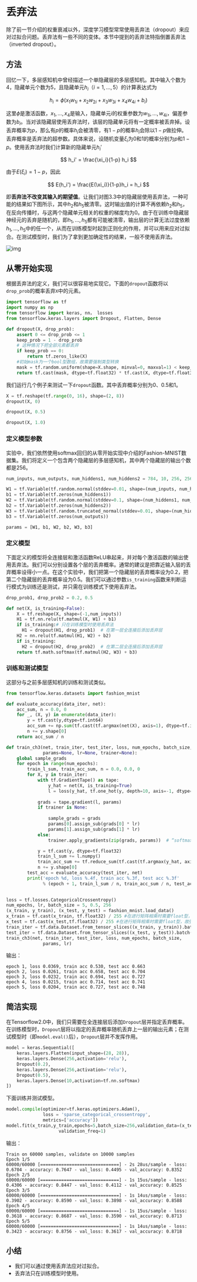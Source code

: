 #  丢弃法

除了前一节介绍的权重衰减以外，深度学习模型常常使用丢弃法（dropout）来应对过拟合问题。丢弃法有一些不同的变体。本节中提到的丢弃法特指倒置丢弃法（inverted dropout）。

## 方法

回忆一下，多层感知机中曾经描述一个单隐藏层的多层感知机。其中输入个数为4，隐藏单元个数为5，且隐藏单元$h_i$（$i=1, \ldots, 5$）的计算表达式为

$$
h_i = \phi\left(x_1 w_{1i} + x_2 w_{2i} + x_3 w_{3i} + x_4 w_{4i} + b_i\right)
$$

这里$\phi$是激活函数，$x_1, \ldots, x_4$是输入，隐藏单元$i$的权重参数为$w_{1i}, \ldots, w_{4i}$，偏差参数为$b_i$。当对该隐藏层使用丢弃法时，该层的隐藏单元将有一定概率被丢弃掉。设丢弃概率为$p$，那么有$p$的概率$h_i$会被清零，有$1-p$的概率$h_i$会除以$1-p$做拉伸。丢弃概率是丢弃法的超参数。具体来说，设随机变量$\xi_i$为0和1的概率分别为$p$和$1-p$。使用丢弃法时我们计算新的隐藏单元$h_i'$

$$
h_i' = \frac{\xi_i}{1-p} h_i
$$

由于$E(\xi_i) = 1-p$，因此

$$
E(h_i') = \frac{E(\xi_i)}{1-p}h_i = h_i
$$

即**丢弃法不改变其输入的期望值**。让我们对图3.3中的隐藏层使用丢弃法，一种可能的结果如下图所示，其中$h_2$和$h_5$被清零。这时输出值的计算不再依赖$h_2$和$h_5$，在反向传播时，与这两个隐藏单元相关的权重的梯度均为0。由于在训练中隐藏层神经元的丢弃是随机的，即$h_1, \ldots, h_5$都有可能被清零，输出层的计算无法过度依赖$h_1, \ldots, h_5$中的任一个，从而在训练模型时起到正则化的作用，并可以用来应对过拟合。在测试模型时，我们为了拿到更加确定性的结果，一般不使用丢弃法。

![img](src/dropout/3.13_dropout.svg)

## 从零开始实现

根据丢弃法的定义，我们可以很容易地实现它。下面的`dropout`函数将以`drop_prob`的概率丢弃`X`中的元素。

``` python
import tensorflow as tf
import numpy as np
from tensorflow import keras, nn， losses
from tensorflow.keras.layers import Dropout, Flatten, Dense

def dropout(X, drop_prob):
    assert 0 <= drop_prob <= 1
    keep_prob = 1 - drop_prob
    # 这种情况下把全部元素都丢弃
    if keep_prob == 0:
        return tf.zeros_like(X)
    #初始mask为一个bool型数组，故需要强制类型转换
    mask = tf.random.uniform(shape=X.shape, minval=0, maxval=1) < keep_prob
    return tf.cast(mask, dtype=tf.float32) * tf.cast(X, dtype=tf.float32) / keep_prob
```

我们运行几个例子来测试一下`dropout`函数。其中丢弃概率分别为0、0.5和1。

``` python
X = tf.reshape(tf.range(0, 16), shape=(2, 8))
dropout(X, 0)
```

``` python
dropout(X, 0.5)
```

``` python
dropout(X, 1.0)
```

### 定义模型参数

实验中，我们依然使用softmax回归的从零开始实现中介绍的Fashion-MNIST数据集。我们将定义一个包含两个隐藏层的多层感知机，其中两个隐藏层的输出个数都是256。

``` python
num_inputs, num_outputs, num_hiddens1, num_hiddens2 = 784, 10, 256, 256

W1 = tf.Variable(tf.random.normal(stddev=0.01, shape=(num_inputs, num_hiddens1)))
b1 = tf.Variable(tf.zeros(num_hiddens1))
W2 = tf.Variable(tf.random.normal(stddev=0.1, shape=(num_hiddens1, num_hiddens2)))
b2 = tf.Variable(tf.zeros(num_hiddens2))
W3 = tf.Variable(tf.random.truncated_normal(stddev=0.01, shape=(num_hiddens2, num_outputs)))
b3 = tf.Variable(tf.zeros(num_outputs))

params = [W1, b1, W2, b2, W3, b3]
```

### 定义模型

下面定义的模型将全连接层和激活函数ReLU串起来，并对每个激活函数的输出使用丢弃法。我们可以分别设置各个层的丢弃概率。通常的建议是把靠近输入层的丢弃概率设得小一点。在这个实验中，我们把第一个隐藏层的丢弃概率设为0.2，把第二个隐藏层的丢弃概率设为0.5。我们可以通过参数`is_training`函数来判断运行模式为训练还是测试，并只需在训练模式下使用丢弃法。

``` python
drop_prob1, drop_prob2 = 0.2, 0.5

def net(X, is_training=False):
    X = tf.reshape(X, shape=(-1,num_inputs))
    H1 = tf.nn.relu(tf.matmul(X, W1) + b1)
    if is_training:# 只在训练模型时使用丢弃法
      H1 = dropout(H1, drop_prob1)  # 在第一层全连接后添加丢弃层
    H2 = nn.relu(tf.matmul(H1, W2) + b2)
    if is_training:
      H2 = dropout(H2, drop_prob2)  # 在第二层全连接后添加丢弃层
    return tf.math.softmax(tf.matmul(H2, W3) + b3)
```



### 训练和测试模型

这部分与之前多层感知机的训练和测试类似。

``` python
from tensorflow.keras.datasets import fashion_mnist

def evaluate_accuracy(data_iter, net):
    acc_sum, n = 0.0, 0
    for _, (X, y) in enumerate(data_iter):
        y = tf.cast(y,dtype=tf.int64)
        acc_sum += np.sum(tf.cast(tf.argmax(net(X), axis=1), dtype=tf.int64) == y)
        n += y.shape[0]
    return acc_sum / n

def train_ch3(net, train_iter, test_iter, loss, num_epochs, batch_size,
              params=None, lr=None, trainer=None):
    global sample_grads
    for epoch in range(num_epochs):
        train_l_sum, train_acc_sum, n = 0.0, 0.0, 0
        for X, y in train_iter:
            with tf.GradientTape() as tape:
                y_hat = net(X, is_training=True)
                l = loss(y_hat, tf.one_hot(y, depth=10, axis=-1, dtype=tf.float32))
            
            grads = tape.gradient(l, params)
            if trainer is None:
                
                sample_grads = grads
                params[0].assign_sub(grads[0] * lr)
                params[1].assign_sub(grads[1] * lr)
            else:
                trainer.apply_gradients(zip(grads, params))  # “softmax回归的简洁实现”一节将用到

            y = tf.cast(y, dtype=tf.float32)
            train_l_sum += l.numpy()
            train_acc_sum += tf.reduce_sum(tf.cast(tf.argmax(y_hat, axis=1) == tf.cast(y, dtype=tf.int64), dtype=tf.int64)).numpy()
            n += y.shape[0]
        test_acc = evaluate_accuracy(test_iter, net)
        print('epoch %d, loss %.4f, train acc %.3f, test acc %.3f'
              % (epoch + 1, train_l_sum / n, train_acc_sum / n, test_acc))

        
loss = tf.losses.CategoricalCrossentropy()
num_epochs, lr, batch_size = 5, 0.5, 256
(x_train, y_train), (x_test, y_test) = fashion_mnist.load_data()
x_train = tf.cast(x_train, tf.float32) / 255 #在进行矩阵相乘时需要float型，故强制类型转换为float型
x_test = tf.cast(x_test,tf.float32) / 255 #在进行矩阵相乘时需要float型，故强制类型转换为float型
train_iter = tf.data.Dataset.from_tensor_slices((x_train, y_train)).batch(batch_size)
test_iter = tf.data.Dataset.from_tensor_slices((x_test, y_test)).batch(batch_size)
train_ch3(net, train_iter, test_iter, loss, num_epochs, batch_size,
              params, lr)
```

输出：

```
epoch 1, loss 0.0369, train acc 0.530, test acc 0.663
epoch 2, loss 0.0261, train acc 0.658, test acc 0.704
epoch 3, loss 0.0232, train acc 0.694, test acc 0.727
epoch 4, loss 0.0215, train acc 0.714, test acc 0.741
epoch 5, loss 0.0204, train acc 0.727, test acc 0.748
```



## 简洁实现

在Tensorflow2.0中，我们只需要在全连接层后添加`Dropout`层并指定丢弃概率。在训练模型时，`Dropout`层将以指定的丢弃概率随机丢弃上一层的输出元素；在测试模型时（即`model.eval()`后），`Dropout`层并不发挥作用。

``` python
model = keras.Sequential([
    keras.layers.Flatten(input_shape=(28, 28)),
    keras.layers.Dense(256,activation='relu'),
    Dropout(0.2),
    keras.layers.Dense(256,activation='relu'),
    Dropout(0.5),
    keras.layers.Dense(10,activation=tf.nn.softmax)
])


```

下面训练并测试模型。

``` python
model.compile(optimizer=tf.keras.optimizers.Adam(),
              loss = 'sparse_categorical_crossentropy',
              metrics=['accuracy'])
model.fit(x_train,y_train,epochs=5,batch_size=256,validation_data=(x_test, y_test),
                    validation_freq=1)
```

输出：

```
Train on 60000 samples, validate on 10000 samples
Epoch 1/5
60000/60000 [==============================] - 2s 28us/sample - loss: 0.6704 - accuracy: 0.7647 - val_loss: 0.4495 - val_accuracy: 0.8352
Epoch 2/5
60000/60000 [==============================] - 1s 15us/sample - loss: 0.4306 - accuracy: 0.8447 - val_loss: 0.4112 - val_accuracy: 0.8525
Epoch 3/5
60000/60000 [==============================] - 1s 14us/sample - loss: 0.3902 - accuracy: 0.8590 - val_loss: 0.3898 - val_accuracy: 0.8588
Epoch 4/5
60000/60000 [==============================] - 1s 15us/sample - loss: 0.3618 - accuracy: 0.8687 - val_loss: 0.3590 - val_accuracy: 0.8713
Epoch 5/5
60000/60000 [==============================] - 1s 14us/sample - loss: 0.3423 - accuracy: 0.8756 - val_loss: 0.3617 - val_accuracy: 0.8718
```



## 小结

* 我们可以通过使用丢弃法应对过拟合。
* 丢弃法只在训练模型时使用。

